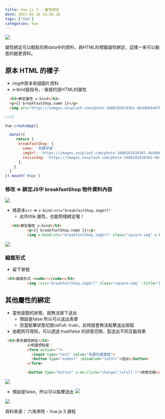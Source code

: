 ```yaml
---
title: Vue.js 3 - 屬性綁定
date: 2021-05-16 14:56:28
tags: ["Vue"]
categories: Vue
---
```

![](https://i.imgur.com/NBBY8vo.png)

  屬性綁定可以輕鬆的將data中的資料，與HTML的標籤屬性綁定，這樣一來可以動態的變更資料。

## 原本 HTML 的樣子

* img中原本有個圖片資料
* v-bind是指令，``：``後接的是HTML的屬性

```html
  <h3>綁定屬性 v-bind</h3>
  <p>{{ breakfastShop.name }}</p>
  <img src="https://images.unsplash.com/photo-1600182610361-4b4d664e07b9?ixid=MXwxMjA3fDB8MHxwaG90by1wYWdlfHx8fGVufDB8fHw%3D&ixlib=rb-1.2.1&auto=format&fit=crop&w=200&q=80" class="square-img" alt="">
```
```javascript
//JS

Vue.createApp({

  data(){
     return {
      breakfastShop: {
        name: '奇蹟早餐',
        imgUrl: 'https://images.unsplash.com/photo-1600182610361-4b4d664e07b9?ixid=MXwxMjA3fDB8MHxwaG90by1wYWdlfHx8fGVufDB8fHw%3D&ixlib=rb-1.2.1&auto=format&fit=crop&w=200&q=80',
        resizeImg: 'https://images.unsplash.com/photo-1600182610361-4b4d664e07b9?ixid=MXwxMjA3fDB8MHxwaG90by1wYWdlfHx8fGVufDB8fHw%3D&ixlib=rb-1.2.1&auto=format&fit=crop&q=80'
      },
    }
  }
}).mount('#app')
```
### 修改 => 綁定JS中 breakfastShop 物件資料內容

![](https://i.imgur.com/H3UzhrB.png)
* 將原本`src` => `v-bind:src="breakfastShop.imgUrl"`
  * 此外title 屬性，也能照樣綁定喔！  
```html
   <h3>綁定屬性 v-bind</h3>
          <p>{{ breakfastShop.name }}</p>
          <img v-bind:src="breakfastShop.imgUrl" class="square-img" v-bind:title="breakfastShop.name" alt="">
```
![](https://i.imgur.com/Xhtez9s.png)

### 縮寫形式
* 留下冒號
```html
 <h3>縮寫形式 <code>:</code></h3>
          <img :src="breakfastShop.imgUrl" class="square-img" :title="breakfastShop.name" alt="">

```

## 其他屬性的綁定

* 當他是飽的狀態，就無法按下送出
    * 預設是false 所以可以送出表單
    * 但當點擊狀態切換(isFull: true)，此時就會無法點擊送出按鈕
* 由範例可得知，可以透過 true\false 的狀態切換，製造出不同互動效果
```html
 <h3>更多屬性綁定</h3>
          小明還想點餐：
          <form action="">
            <input type="text" value="我要吃蘿蔔糕">
            <button type="submit" :disabled="isFull">送出</button>
          </form>

          <button type="button" v-on:click="change('isFull')">狀態切換</button>
```

![](https://i.imgur.com/GVQXr8f.png)


* 預設是false，所以可以點擊送出
![](https://i.imgur.com/4HmkD5f.png)

![](https://i.imgur.com/w91MEBD.png)


資料來源：
六角學院 - Vue.js 3 課程
